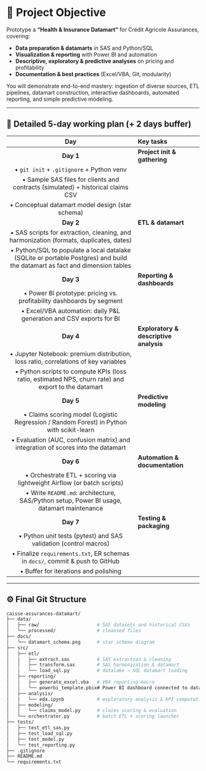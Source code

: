 # 🚀 Project Objective

Prototype a **“Health & Insurance Datamart”** for Crédit Agricole Assurances, covering:

* **Data preparation & datamarts** in SAS and Python/SQL
* **Visualization & reporting** with Power BI and automation
* **Descriptive, exploratory & predictive analyses** on pricing and profitability
* **Documentation & best practices** (Excel/VBA, Git, modularity)

You will demonstrate end-to-end mastery: ingestion of diverse sources, ETL pipelines, datamart construction, interactive dashboards, automated reporting, and simple predictive modeling.

---

## 📅 Detailed 5-day working plan (+ 2 days buffer)

|                                                             Day                                                             | Key tasks                              |
| :-------------------------------------------------------------------------------------------------------------------------: | :------------------------------------- |
|                                                          **Day 1**                                                          | **Project init & gathering**           |
|                                          • `git init` + `.gitignore` + Python venv                                          |                                        |
|                       • Sample SAS files for clients and contracts (simulated) + historical claims CSV                      |                                        |
|                                       • Conceptual datamart model design (star schema)                                      |                                        |
|                                                          **Day 2**                                                          | **ETL & datamart**                     |
|                    • SAS scripts for extraction, cleaning, and harmonization (formats, duplicates, dates)                   |                                        |
| • Python/SQL to populate a local datalake (SQLite or portable Postgres) and build the datamart as fact and dimension tables |                                        |
|                                                          **Day 3**                                                          | **Reporting & dashboards**             |
|                            • Power BI prototype: pricing vs. profitability dashboards by segment                            |                                        |
|                             • Excel/VBA automation: daily P\&L generation and CSV exports for BI                            |                                        |
|                                                          **Day 4**                                                          | **Exploratory & descriptive analysis** |
|                     • Jupyter Notebook: premium distribution, loss ratio, correlations of key variables                     |                                        |
|             • Python scripts to compute KPIs (loss ratio, estimated NPS, churn rate) and export to the datamart             |                                        |
|                                                          **Day 5**                                                          | **Predictive modeling**                |
|                   • Claims scoring model (Logistic Regression / Random Forest) in Python with scikit-learn                  |                                        |
|                       • Evaluation (AUC, confusion matrix) and integration of scores into the datamart                      |                                        |
|                                                          **Day 6**                                                          | **Automation & documentation**         |
|                            • Orchestrate ETL + scoring via lightweight Airflow (or batch scripts)                           |                                        |
|                  • Write `README.md`: architecture, SAS/Python setup, Power BI usage, datamart maintenance                  |                                        |
|                                                          **Day 7**                                                          | **Testing & packaging**                |
|                               • Python unit tests (pytest) and SAS validation (control macros)                              |                                        |
|                        • Finalize `requirements.txt`, ER schemas in `docs/`, commit & push to GitHub                        |                                        |
|                                            • Buffer for iterations and polishing                                            |                                        |

---

## ⚙️ Final Git Structure

```bash
caisse-assurances-datamart/
├── data/
│   ├── raw/                     # SAS datasets and historical CSVs
│   └── processed/               # cleansed files
├── docs/
│   └── datamart_schema.png      # star schema diagram
├── src/
│   ├── etl/
│   │   ├── extract.sas          # SAS extraction & cleaning
│   │   ├── transform.sas        # SAS harmonization & datamart
│   │   └── load_sql.py          # datalake → SQL datamart loading
│   ├── reporting/
│   │   ├── generate_excel.vba   # VBA reporting macro
│   │   └── powerbi_template.pbix# Power BI dashboard connected to datamart
│   ├── analysis/
│   │   └── eda.ipynb            # exploratory analysis & KPI computation
│   ├── modeling/
│   │   └── claims_model.py      # claims scoring & evaluation
│   └── orchestrator.py          # batch ETL + scoring launcher
├── tests/
│   ├── test_etl_sas.py
│   ├── test_load_sql.py
│   ├── test_model.py
│   └── test_reporting.py
├── .gitignore
├── README.md
└── requirements.txt
```
